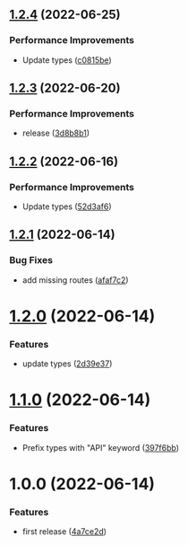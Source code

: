 ## [1.2.4](https://github.com/itchatapp/itchat-api-types/compare/v1.2.3...v1.2.4) (2022-06-25)


### Performance Improvements

* Update types ([c0815be](https://github.com/itchatapp/itchat-api-types/commit/c0815be4da7bf4fe362bafb62fbf662058618842))

## [1.2.3](https://github.com/itchatapp/itchat-api-types/compare/v1.2.2...v1.2.3) (2022-06-20)


### Performance Improvements

* release ([3d8b8b1](https://github.com/itchatapp/itchat-api-types/commit/3d8b8b18059989ba82b435419976d8bd1d299e2d))

## [1.2.2](https://github.com/itchatapp/itchat-api-types/compare/v1.2.1...v1.2.2) (2022-06-16)


### Performance Improvements

* Update types ([52d3af6](https://github.com/itchatapp/itchat-api-types/commit/52d3af60892658f028278e4b9e8cc478f0f09c1c))

## [1.2.1](https://github.com/itchatapp/itchat-api-types/compare/v1.2.0...v1.2.1) (2022-06-14)


### Bug Fixes

* add missing routes ([afaf7c2](https://github.com/itchatapp/itchat-api-types/commit/afaf7c2fdcfda963eb09ec45d7f10d6767dacace))

# [1.2.0](https://github.com/itchatapp/itchat-api-types/compare/v1.1.0...v1.2.0) (2022-06-14)


### Features

* update types ([2d39e37](https://github.com/itchatapp/itchat-api-types/commit/2d39e37b60d91c2388cdd284a5f7b5acb6cb96b6))

# [1.1.0](https://github.com/itchatapp/itchat-api-types/compare/v1.0.0...v1.1.0) (2022-06-14)


### Features

* Prefix types with "API" keyword ([397f6bb](https://github.com/itchatapp/itchat-api-types/commit/397f6bbb72b1b51424892a9c8dd18fb4e0877204))

# 1.0.0 (2022-06-14)


### Features

* first release ([4a7ce2d](https://github.com/itchatapp/itchat-api-types/commit/4a7ce2d68acd09db69642f6e9708d5f8b83fd4ef))
